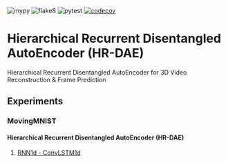 ![mypy](https://github.com/nnaakkaaii/HR-DAE/actions/workflows/mypy.yaml/badge.svg)
![flake8](https://github.com/nnaakkaaii/HR-DAE/actions/workflows/flake8.yaml/badge.svg)
![pytest](https://github.com/nnaakkaaii/HR-DAE/actions/workflows/pytest.yaml/badge.svg)
[![codecov](https://codecov.io/gh/nnaakkaaii/HR-DAE/branch/main/graph/badge.svg)](https://codecov.io/gh/nnaakkaaii/HR-DAE)

# Hierarchical Recurrent Disentangled AutoEncoder (HR-DAE)
Hierarchical Recurrent Disentangled AutoEncoder for 3D Video Reconstruction & Frame Prediction

## Experiments

### MovingMNIST

#### Hierarchical Recurrent Disentangled AutoEncoder (HR-DAE)

1. [RNN1d - ConvLSTM1d](https://github.com/nnaakkaaii/HR-DAE/tree/exp/mmnist/hrdae2d/rnn1d/conv_lstm1d)
